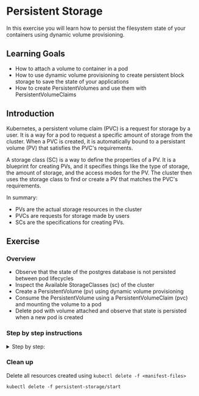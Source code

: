# Persistent Storage

In this exercise you will learn how to persist the filesystem state of your containers using
dynamic volume provisioning.

## Learning Goals

- How to attach a volume to container in a pod
- How to use dynamic volume provisioning to create persistent block storage to save the
  state of your applications
- How to create PersistentVolumes and use them with PersistentVolumeClaims

## Introduction

Kubernetes, a persistent volume claim (PVC) is a request for storage by a user. It is a way for a
pod to request a specific amount of storage from the cluster. When a PVC is created, it is
automatically bound to a persistant volume (PV) that satisfies the PVC's requirements.

A storage class (SC) is a way to define the properties of a PV. It is a blueprint for creating PVs,
and it specifies things like the type of storage, the amount of storage, and the access modes for
the PV. The cluster then uses the storage class to find or create a PV that matches the PVC's
requirements.

In summary:

- PVs are the actual storage resources in the cluster
- PVCs are requests for storage made by users
- SCs are the specifications for creating PVs.

## Exercise

### Overview

- Observe that the state of the postgres database is not persisted between pod lifecycles
- Inspect the Available StorageClasses (sc) of the cluster
- Create a PersistentVolume (pv) using dynamic volume provisioning
- Consume the PersistentVolume using a PersistentVolumeClaim (pvc) and mounting the volume to a pod
- Delete pod with volume attached and observe that state is persisted when a new pod is created

### Step by step instructions

<details>
<summary>
Step by step:
</summary>

### Observe that the state of the postgres database is not persisted between pod lifecycles

Deploy the manifests located in `persistent-storage/start`

> :bulb: If you have resources already deployed from a previous exercise, you might want to clean
> them up first.

- Open the frontend webpage in your browser.
- Observe that the frontend reports that it is connected to the database.
- Add some quotes. We will need them later to test persistency
- Retrieve all of the quotes, observe that your quotes are part of the retrieved quotes.
- Now delete the postgres pod using `kubectl delete pod <pod-name>`
- In the frontend webpage, retrieve quotes, and observe that you now only get the default 5 quotes
  from the database.

What we have observed here is that the state of our database is not persisted between pod lifecycles!
In order to fix this, we need to persist the filesystem state of our database container to a `volume`.

### Inspect the Available StorageClasses (sc) of the cluster

Use `kubectl` to get the available `StorageClasses` in the cluster, the shortname for `StorageClass`
is `sc`:

```shell
kubectl get StorageClasses
```

Expected output:

```shell
NAME   PROVISIONER             RECLAIMPOLICY   VOLUMEBINDINGMODE      ALLOWVOLUMEEXPANSION   AGE
gp2    kubernetes.io/aws-ebs   Delete          WaitForFirstConsumer   false                  3h43m
gp3    ebs.csi.aws.com         Delete          WaitForFirstConsumer   false                  3h29m
```

We see that we indeed have a `StorageClass` available and ready for use!

<details>

<summary>:bulb: What do the columns mean?</summary>

The output of the `kubectl get sc` command provides some useful information about the StorageClass:

- `PROVISIONNER` what is the underlying storage provider, in this case `AWS EBS` (Elastic Block Storage)
- `RECLAIMPOLICY` what will happen with the volume when the `PersistentVolume` resource is deleted,
  in this case `Delete` will delete the block storage.
- `VOLUMEBINDINGMODE` specifies how to provision the actual volume, `WaitForFirstConsumer` will
  provision the actual volume object once there is a matching claim.
- `ALLOWVOLUMEEXPANSION` defines whether a volume can be expanded in size at a later point in time.

</details>

### Create a PersistentVolume (pv) using dynamic volume provisioning

Let's create a `PersistentVolume` (pv)!

While we could create a manifest for a `PersistentVolume` manually we will not do that in this exercise.

In practice we will almost always create a `PersistentVolume` by creating `PersistentVolumeClaim`,
which uses a `StorageClass` to create the actual volume.

Create a new file `persistent-storage/start/postgres-pvc.yaml`

Copy and paste the below boilerplate yaml to the new file:

```yaml
apiVersion:
kind:
metadata:
  name:
spec:
  storageClassName:
  accessModes:
    -
  resources:
    requests:
      storage:
```

Next we fill in the values:

- The `apiVersion` should be `v1`
- The `kind` is `PersistentVolumeClaim`
- The `metadata.name` should be `postgres-pvc`
- From the previous section we know that we have one two `StorageClass` available, so we should choose one of them.
  "gp3" is faster and cheaper than "gp2" in AWS, so let's go with that by setting 
  `spec.storageClassName` to `"gp3"` (with quotes)
- The `spec.accessModes` list should contain one item with the value `ReadWriteOnce`
- the `spec.resources.requests.storage` is the size of the volume in Gibibytes (Gi), set it to `5Gi`

<details>
<summary>The finished manifest should look like this</summary>

```yaml
apiVersion: v1
kind: PersistentVolumeClaim
metadata:
  name: postgres-pvc
spec:
  storageClassName: "gp3"
  accessModes:
    - ReadWriteOnce
  resources:
    requests:
      storage: 5Gi
```

</details>

Apply your new `PersistenVolumeClaim` with `kubectl apply`:

```shell
kubectl apply -f persistent-storage/start/postgres-pvc.yaml
```

Expected output:

```text
persistentvolumeclaim/postgres-pvc created
```

Check that the `PersistenVolumeClaim` was created using `kubectl get`:

```shell
kubectl get persistentvolumeclaim
```

Expected output:

```text
NAME           STATUS    VOLUME   CAPACITY   ACCESS MODES   STORAGECLASS   AGE
postgres-pvc   Pending                                      gp3            3m19s
```

Check if a `PersistentVolume` was created using `kubectl get`:

```shell
kubectl get persistentvolume
```

Expected output

```text
No resources found
```

> :bulb: `PersistentVolumes` objects are `cluster-wide`, ie. "not-namespaced", so you might see
> `PersistentVolumes` belonging to other users.

We expect that a PersistentVolume has not been created _yet._

As we can see in the `kubectl get persistentvolumeclaim` output above, our `PersistenVolumeClaim`
is in the `Pending` status.

This is because the `VOLUMEBINDINGMODE` of the StorageClass is set to `WaitForFirstConsumer`, as we
saw in the previous section.

`WaitForFirstConsumer` will not create the actual volume object until it is used by a pod.

> :bulb: The reason you might not want to not always create volumes as soon as `pvc` objects are
> created is to reduce costs, by not creating resources that are not used before they are attached
> to a pod.

Let's attach the PersistenVolumeClaim to our postgres pod!

### Consume the PersistentVolume using a PersistentVolumeClaim (pvc) and mounting the volume to a pod

Open the postgres deployment manifest in your text editor `persistent-storage/start/postgres-deployment.yaml`.

In the `spec.template.spec` add the following section:

```yaml
    ...
    spec:
      volumes:
        - name:
          persistentVolumeClaim:
            claimName:
      ...
```

Add the values to the snippet:

- `spec.template.spec.volumes[0].name` is the name we will reference when we mount the volume to a
  container in a moment. Set it to `postgres-pvc`.
- `spec.template.spec.volumes[0].persistentVolumeClaim.claimName` is the `name` of the
  `PersistenVolumeClaim` we have created above, set it to the name you used, e.g. `postgres-pvc`.

> :bulb: In this case the volume name and reference to the `pvc` name are the same, this is
> coincidental, and they can be different.

<details>
<summary>How the finished manifest should look</summary>

```yaml
apiVersion: apps/v1
kind: Deployment
metadata:
  ...
spec:
  ...
  template:
    metadata:
      ...
    spec:
      volumes:
        - name: postgres-pvc # name we can reference below in container
          persistentVolumeClaim:
            claimName: postgres-pvc # name of the actual pvc
      containers:
      ...
```

</details>

Next we mount the volume we have defined to the postgres container:

In the deployment manifest file, add the following section to the postgres container spec, e.g. `spec.template.spec.containers[0].volumeMounts`

```yaml
volumeMounts:
  - name:
    mountPath:
    subPath:
```

Fill in the values:

- `name` should be the name we specified above when we declared the available volumes.
  In this case this should be `postgres-pvc`
- `mountPath` is the path in container to mount the volume to. For postgres, the database state is
  stored to the path `/var/lib/postgresql/data`
- `subPath` should be `postgres`, and specifies a directory to be created within the volume, we need
  this because of a quirk with combining `AWS EBS` with Postgres. (If you are curios why:
  <https://stackoverflow.com/a/51174380>)

<details>
<summary>The finished manifest should look like this</summary>

```yaml
apiVersion: apps/v1
kind: Deployment
metadata:
  ...
spec:
  ...
  template:
    metadata:
      ...
    spec:
      volumes:
        - name: postgres-pvc # name we can reference below in container
          persistentVolumeClaim:
            claimName: postgres-pvc # name of the actual pvc
      containers:
        - image: docker.io/library/postgres:14.3
          name: postgres
          ...
          env:
            ...
          volumeMounts:
            - name: postgres-pvc
              mountPath: /var/lib/postgresql/data
              subPath: postgres
```

</details>

Apply the changes to the postgres deployment using `kubectl apply`:

```shell
kubectl apply -f persistent-storage/start/postgres-deployment
```

Expected output:

```text
deployment.apps/postgres configured
```

Observe that the `PersistentVolume` is now created:

```shell
kubectl get persistentvolumeclaims,persistentvolumes
```

Expected output:

```text
NAME                                 STATUS   VOLUME                                     CAPACITY   ACCESS MODES   STORAGECLASS   VOLUMEATTRIBUTESCLASS   AGE
persistentvolumeclaim/postgres-pvc   Bound    pvc-60e5235b-e2bb-4d71-9136-3901ca4dece9   5Gi        RWO            gp3            <unset>                 3m55s

NAME                                                        CAPACITY   ACCESS MODES   RECLAIM POLICY   STATUS   CLAIM                                                STORAGECLASS   VOLUMEATTRIBUTESCLASS   REASON   AGE
persistentvolume/pvc-00e46d16-c3a8-4b4c-8ccd-aaef24970f01   25Gi       RWO            Delete           Bound    code-server-workstations/coder-home-workstation-7    gp3            <unset>                          8d
persistentvolume/pvc-016b6e52-0dd5-4285-be5e-684128d0d2a1   25Gi       RWO            Delete           Bound    code-server-workstations/coder-home-workstation-56   gp3            <unset>                          8d
persistentvolume/pvc-02a003e1-2e97-410c-9499-ffe1ae982713   25Gi       RWO            Delete           Bound    code-server-workstations/coder-home-workstation-60   gp3            <unset>                          8d
persistentvolume/pvc-02d94c4e-556e-4f18-b3cf-dce6aa866016   25Gi       RWO            Delete           Bound    code-server-workstations/coder-home-workstation-59   gp3            <unset>                          8d
persistentvolume/pvc-045d9e12-3666-4666-9c47-011066cf4ab7   25Gi       RWO            Delete           Bound    code-server-workstations/coder-home-workstation-39   gp3            <unset>                          8d
persistentvolume/pvc-0aa311ea-7ec6-466b-ad6f-e78ac4bdca48   25Gi       RWO            Delete           Bound    code-server-workstations/coder-home-workstation-73   gp3            <unset>                          8d
persistentvolume/pvc-11f71f9c-a63f-4af7-a0ca-b970f0e119c0   25Gi       RWO            Delete           Bound    code-server-workstations/coder-home-workstation-45   gp3            <unset>                          8d
persistentvolume/pvc-1251ec6e-bd77-44b7-b718-98a1f2f1451c   25Gi       RWO            Delete           Bound    code-server-workstations/coder-home-workstation-64   gp3            <unset>                          8d
persistentvolume/pvc-1543a4ec-2565-43e9-b343-8d4c48468475   25Gi       RWO            Delete           Bound    code-server-workstations/coder-home-workstation-11   gp3            <unset>                          8d
persistentvolume/pvc-15683509-945a-42a3-a37b-7a5a6e967439   25Gi       RWO            Delete           Bound    code-server-workstations/coder-home-workstation-65   gp3            <unset>                          8d
persistentvolume/pvc-15a06ade-2da8-421a-99d3-2069e2b6c196   25Gi       RWO            Delete           Bound    code-server-workstations/coder-home-workstation-76   gp3            <unset>                          8d
persistentvolume/pvc-16c167ad-1933-4bdf-a93f-ec4f18267d90   25Gi       RWO            Delete           Bound    code-server-workstations/coder-home-workstation-42   gp3            <unset>                          8d
persistentvolume/pvc-1a19f657-9057-4e7a-ad79-12a02d374f82   25Gi       RWO            Delete           Bound    code-server-workstations/coder-home-workstation-17   gp3            <unset>                          8d
persistentvolume/pvc-1e302766-f772-44fa-85e6-b920c436897a   25Gi       RWO            Delete           Bound    code-server-workstations/coder-home-workstation-0    gp3            <unset>                          8d
persistentvolume/pvc-1e697605-f0aa-42ee-b30e-d53dfd6caa2b   25Gi       RWO            Delete           Bound    code-server-workstations/coder-home-workstation-20   gp3            <unset>                          8d
persistentvolume/pvc-1fff9f26-6be9-4c17-accf-88a00207cbcd   25Gi       RWO            Delete           Bound    code-server-workstations/coder-home-workstation-34   gp3            <unset>                          8d
persistentvolume/pvc-22470c21-2fca-42c4-9e1c-a06be4ddf7ad   25Gi       RWO            Delete           Bound    code-server-workstations/coder-home-workstation-53   gp3            <unset>                          8d
persistentvolume/pvc-24ea8c05-8bdb-485b-8541-3eb67d2de012   25Gi       RWO            Delete           Bound    code-server-workstations/coder-home-workstation-4    gp3            <unset>                          8d
persistentvolume/pvc-2a99943d-b33a-4e70-bedf-c76a4470dde1   25Gi       RWO            Delete           Bound    code-server-workstations/coder-home-workstation-84   gp3            <unset>                          8d
persistentvolume/pvc-2cb0beda-b70a-4801-b1b2-2cb05d851837   25Gi       RWO            Delete           Bound    code-server-workstations/coder-home-workstation-62   gp3            <unset>                          8d
persistentvolume/pvc-2ee41664-c2f7-46ac-a509-23dd905fb548   25Gi       RWO            Delete           Bound    code-server-workstations/coder-home-workstation-24   gp3            <unset>                          8d
persistentvolume/pvc-3068b592-6f5c-40af-8f66-2f954e591bcf   5Gi        RWO            Delete           Bound    student-76/postgres-pvc                              gp3            <unset>                          5m53s
persistentvolume/pvc-33c97802-67b5-483b-a8e8-d80884ec1196   25Gi       RWO            Delete           Bound    code-server-workstations/coder-home-workstation-29   gp3            <unset>                          8d
persistentvolume/pvc-3535a091-be7f-449b-8989-d148b70852d7   25Gi       RWO            Delete           Bound    code-server-workstations/coder-home-workstation-67   gp3            <unset>                          8d
persistentvolume/pvc-3792c72a-695a-4d68-9027-180963099f30   25Gi       RWO            Delete           Bound    code-server-workstations/coder-home-workstation-46   gp3            <unset>                          8d
persistentvolume/pvc-39ffeb2e-e62f-4dbe-8e2f-62a508467ed8   25Gi       RWO            Delete           Bound    code-server-workstations/coder-home-workstation-48   gp3            <unset>                          8d
persistentvolume/pvc-3b89ae32-81b0-44eb-bc21-bd836f573bf3   25Gi       RWO            Delete           Bound    code-server-workstations/coder-home-workstation-63   gp3            <unset>                          8d
persistentvolume/pvc-3ceef6f6-e4cc-4d5a-b03d-47b2bba6790f   25Gi       RWO            Delete           Bound    code-server-workstations/coder-home-workstation-55   gp3            <unset>                          8d
persistentvolume/pvc-3d8a2aad-22f2-4695-a386-90319679bc01   25Gi       RWO            Delete           Bound    code-server-workstations/coder-home-workstation-70   gp3            <unset>                          8d
persistentvolume/pvc-3f19b19a-19f3-4bcd-be6f-4e91d7259ee9   25Gi       RWO            Delete           Bound    code-server-workstations/coder-home-workstation-2    gp3            <unset>                          8d
persistentvolume/pvc-41c1411b-f01f-4f6e-872b-3cf15243b59e   25Gi       RWO            Delete           Bound    code-server-workstations/coder-home-workstation-41   gp3            <unset>                          8d
persistentvolume/pvc-42be04f9-d366-4422-8362-10b94e8a637a   25Gi       RWO            Delete           Bound    code-server-workstations/coder-home-workstation-21   gp3            <unset>                          8d
persistentvolume/pvc-4ef28400-5fe4-414f-bde4-4ad7bf85f67f   25Gi       RWO            Delete           Bound    code-server-workstations/coder-home-workstation-68   gp3            <unset>                          8d
persistentvolume/pvc-503543a6-2605-4774-852a-b5a113cc53f5   25Gi       RWO            Delete           Bound    code-server-workstations/coder-home-workstation-15   gp3            <unset>                          8d
persistentvolume/pvc-50391d8c-aecb-4846-bfa3-d7fef0d3b2fd   25Gi       RWO            Delete           Bound    code-server-workstations/coder-home-workstation-52   gp3            <unset>                          8d
persistentvolume/pvc-574f3e6a-d7fd-4aad-a883-060b3a96d020   25Gi       RWO            Delete           Bound    code-server-workstations/coder-home-workstation-50   gp3            <unset>                          8d
persistentvolume/pvc-5a245381-a2bc-4eb5-ba57-2da4c3b369c8   5Gi        RWO            Delete           Bound    default/postgres-pvc                                 gp3            <unset>                          8d
persistentvolume/pvc-5b78be48-effc-43a7-b97d-315647117934   25Gi       RWO            Delete           Bound    code-server-workstations/coder-home-workstation-25   gp3            <unset>                          8d
persistentvolume/pvc-5cfac69b-2987-41e9-a31d-64977c114be6   25Gi       RWO            Delete           Bound    code-server-workstations/coder-home-workstation-23   gp3            <unset>                          8d
persistentvolume/pvc-60a6bab6-d141-46c5-a5d9-ce4180cb0a67   25Gi       RWO            Delete           Bound    code-server-workstations/coder-home-workstation-57   gp3            <unset>                          8d
persistentvolume/pvc-60e5235b-e2bb-4d71-9136-3901ca4dece9   5Gi        RWO            Delete           Bound    student-19/postgres-pvc                              gp3            <unset>                          14s
persistentvolume/pvc-626158a5-6acc-41f3-a2f4-7d613dd426dd   25Gi       RWO            Delete           Bound    code-server-workstations/coder-home-workstation-79   gp3            <unset>                          8d
persistentvolume/pvc-6499594c-af86-4b63-bc01-5f5c886db94b   25Gi       RWO            Delete           Bound    code-server-workstations/coder-home-workstation-78   gp3            <unset>                          8d
persistentvolume/pvc-66056829-2e5d-49eb-be99-119ee33aa3cd   25Gi       RWO            Delete           Bound    code-server-workstations/coder-home-workstation-27   gp3            <unset>                          8d
persistentvolume/pvc-68780327-7dff-473b-91db-0da48068cc97   25Gi       RWO            Delete           Bound    code-server-workstations/coder-home-workstation-51   gp3            <unset>                          8d
persistentvolume/pvc-69cbb582-0cfc-4032-ac2c-2a762f0541eb   25Gi       RWO            Delete           Bound    code-server-workstations/coder-home-workstation-82   gp3            <unset>                          8d
persistentvolume/pvc-69ff0d85-7707-4707-93cd-25282c7b51aa   25Gi       RWO            Delete           Bound    code-server-workstations/coder-home-workstation-6    gp3            <unset>                          8d
persistentvolume/pvc-6d3194e3-43ff-4cc4-9768-37eee336e0ca   25Gi       RWO            Delete           Bound    code-server-workstations/coder-home-workstation-83   gp3            <unset>                          8d
persistentvolume/pvc-70a366a2-8e74-42ba-bf65-60c329426df5   25Gi       RWO            Delete           Bound    code-server-workstations/coder-home-workstation-32   gp3            <unset>                          8d
persistentvolume/pvc-70bd719a-5568-40cd-8887-6ca16a1cd033   25Gi       RWO            Delete           Bound    code-server-workstations/coder-home-workstation-22   gp3            <unset>                          8d
persistentvolume/pvc-70e1d13b-652d-4d00-aa61-f25ed9ec5c6c   25Gi       RWO            Delete           Bound    code-server-workstations/coder-home-workstation-10   gp3            <unset>                          8d
persistentvolume/pvc-790e4b48-75ab-4134-b5a0-215777ab5535   25Gi       RWO            Delete           Bound    code-server-workstations/coder-home-workstation-61   gp3            <unset>                          8d
persistentvolume/pvc-7b82b1c3-d2d6-4ffd-81f2-13083748db22   25Gi       RWO            Delete           Bound    code-server-workstations/coder-home-workstation-12   gp3            <unset>                          8d
persistentvolume/pvc-7fb97a98-ed1c-4f31-9b3f-6f8da86935c7   25Gi       RWO            Delete           Bound    code-server-workstations/coder-home-workstation-26   gp3            <unset>                          8d
persistentvolume/pvc-843bef94-9aa5-42ee-a1be-8719ae3cec3b   25Gi       RWO            Delete           Bound    code-server-workstations/coder-home-workstation-69   gp3            <unset>                          8d
persistentvolume/pvc-86454318-e4dd-4d89-bdfe-edc40a61f45d   25Gi       RWO            Delete           Bound    code-server-workstations/coder-home-workstation-81   gp3            <unset>                          8d
persistentvolume/pvc-86ddae43-4633-486d-8820-fd49a96d22fc   25Gi       RWO            Delete           Bound    code-server-workstations/coder-home-workstation-31   gp3            <unset>                          8d
persistentvolume/pvc-8851181b-bfb5-4543-8068-70f86b3add26   25Gi       RWO            Delete           Bound    code-server-workstations/coder-home-workstation-8    gp3            <unset>                          8d
persistentvolume/pvc-8b28aff0-a45b-404e-9184-d8589816eb09   25Gi       RWO            Delete           Bound    code-server-workstations/coder-home-workstation-9    gp3            <unset>                          8d
persistentvolume/pvc-8ee4147a-8fdf-4829-a82d-c9a645a89474   25Gi       RWO            Delete           Bound    code-server-workstations/coder-home-workstation-3    gp3            <unset>                          8d
persistentvolume/pvc-90832763-265b-4cd0-b59b-55aec86c71ef   25Gi       RWO            Delete           Bound    code-server-workstations/coder-home-workstation-35   gp3            <unset>                          8d
persistentvolume/pvc-923fdb6b-327c-4095-9396-b5b7bec34892   25Gi       RWO            Delete           Bound    code-server-workstations/coder-home-workstation-18   gp3            <unset>                          8d
persistentvolume/pvc-924a9572-6257-406b-ba40-37b952128cbb   25Gi       RWO            Delete           Bound    code-server-workstations/coder-home-workstation-71   gp3            <unset>                          8d
persistentvolume/pvc-93047b15-80e2-4dc1-8764-3c6ce9eea314   25Gi       RWO            Delete           Bound    code-server-workstations/coder-home-workstation-72   gp3            <unset>                          8d
persistentvolume/pvc-9451c373-d40a-4556-83d7-7172071580f7   25Gi       RWO            Delete           Bound    code-server-workstations/coder-home-workstation-36   gp3            <unset>                          8d
persistentvolume/pvc-9454a68d-153a-4d80-a170-0bb45d61dce6   25Gi       RWO            Delete           Bound    code-server-workstations/coder-home-workstation-44   gp3            <unset>                          8d
persistentvolume/pvc-94ede42f-75cc-45d6-9f84-63b5f9c4978e   25Gi       RWO            Delete           Bound    code-server-workstations/coder-home-workstation-54   gp3            <unset>                          8d
persistentvolume/pvc-9b24acf2-80c1-4b05-add5-753d268513ab   25Gi       RWO            Delete           Bound    code-server-workstations/coder-home-workstation-1    gp3            <unset>                          8d
persistentvolume/pvc-9cf3f0c5-935b-4a9a-bd60-7eacdfeb186a   25Gi       RWO            Delete           Bound    code-server-workstations/coder-home-workstation-16   gp3            <unset>                          8d
persistentvolume/pvc-a5f6d728-026d-48f9-b7ef-c7e49eea3199   5Gi        RWO            Delete           Bound    student-44/postgres-pvc                              gp3            <unset>                          9s
persistentvolume/pvc-aa995fa4-7c0b-4bd4-bf67-7745f739b6b4   25Gi       RWO            Delete           Bound    code-server-workstations/coder-home-workstation-47   gp3            <unset>                          8d
persistentvolume/pvc-abf09c27-03e0-4b6a-8454-48e435f71f6e   25Gi       RWO            Delete           Bound    code-server-workstations/coder-home-workstation-19   gp3            <unset>                          8d
persistentvolume/pvc-af5efa42-db08-416d-af61-e92354570d52   25Gi       RWO            Delete           Bound    code-server-workstations/coder-home-workstation-43   gp3            <unset>                          8d
persistentvolume/pvc-b0cee09a-bfa3-4a29-98f6-3471b926de65   25Gi       RWO            Delete           Bound    code-server-workstations/coder-home-workstation-14   gp3            <unset>                          8d
persistentvolume/pvc-baa0a4bf-8057-4490-8015-cd162356f931   25Gi       RWO            Delete           Bound    code-server-workstations/coder-home-workstation-37   gp3            <unset>                          8d
persistentvolume/pvc-be655c26-365e-47e5-9cf6-73feace5731b   25Gi       RWO            Delete           Bound    code-server-workstations/coder-home-workstation-58   gp3            <unset>                          8d
persistentvolume/pvc-c206e055-8fd9-47b2-bcbf-a5781e5d4b12   25Gi       RWO            Delete           Bound    code-server-workstations/coder-home-workstation-38   gp3            <unset>                          8d
persistentvolume/pvc-c242d1d4-3448-4b26-8f15-972215653f21   25Gi       RWO            Delete           Bound    code-server-workstations/coder-home-workstation-13   gp3            <unset>                          8d
persistentvolume/pvc-d46e9612-5eb2-4851-a4e6-c075e216172e   25Gi       RWO            Delete           Bound    code-server-workstations/coder-home-workstation-5    gp3            <unset>                          8d
persistentvolume/pvc-d7fe5335-fb15-4e76-af5d-73cc44149a34   25Gi       RWO            Delete           Bound    code-server-workstations/coder-home-workstation-77   gp3            <unset>                          8d
persistentvolume/pvc-d9eae565-f372-47ed-8df4-d4e493e0d9d6   25Gi       RWO            Delete           Bound    code-server-workstations/coder-home-workstation-74   gp3            <unset>                          8d
persistentvolume/pvc-dd509e0c-208a-44b1-b0bd-a950fa3f05fa   25Gi       RWO            Delete           Bound    code-server-workstations/coder-home-workstation-75   gp3            <unset>                          8d
persistentvolume/pvc-dfe846e0-2a66-4680-8884-f12e93a8097f   25Gi       RWO            Delete           Bound    code-server-workstations/coder-home-workstation-28   gp3            <unset>                          8d
persistentvolume/pvc-e30a23fe-55de-4d8e-9f88-a2ae0c983db8   25Gi       RWO            Delete           Bound    code-server-workstations/coder-home-workstation-40   gp3            <unset>                          8d
persistentvolume/pvc-e30cbac1-00e3-4d2a-a4c8-d7bf67069592   25Gi       RWO            Delete           Bound    code-server-workstations/coder-home-workstation-66   gp3            <unset>                          8d
persistentvolume/pvc-e37b322a-1a60-48ce-ab7c-f110989801e7   25Gi       RWO            Delete           Bound    code-server-workstations/coder-home-workstation-30   gp3            <unset>                          8d
persistentvolume/pvc-e3d0e01b-09c4-4ebf-b150-e2ef72ec7d46   25Gi       RWO            Delete           Bound    code-server-workstations/coder-home-workstation-49   gp3            <unset>                          8d
persistentvolume/pvc-e85c0f94-e1d3-4234-9eb8-19541fa9d38f   25Gi       RWO            Delete           Bound    code-server-workstations/coder-home-workstation-33   gp3            <unset>                          8d
persistentvolume/pvc-f2ad2087-120d-417b-aa53-26b0fe41d416   5Gi        RWO            Delete           Bound    student-0/postgres-pvc                               gp3            <unset>                          6h17m
persistentvolume/pvc-fa0dca95-bf4a-437b-9112-ad6b5ec7dacd   25Gi       RWO            Delete           Bound    code-server-workstations/coder-home-workstation-80   gp3            <unset>                          8d
persistentvolume/pvc-fc17f2e1-c7bc-4a43-8e3d-956dbedb0e97   8Gi        RWO            Delete           Bound    monitoring/prometheus-server                         gp3            <unset>                          8d
```

### Delete pod with volume attached and observe that state is persisted when a new pod is created

Now that the state of our postgres database is persisted to the volume, let's verify:

- Open the frontend webpage and add some quotes
- Retrieve quotes from the database, and observe that your quotes are among them
- Delete the database pod with `kubectl delete pod <postgres-pod-name>`
- Wait for the postgres pod to be recreated (you can watch for pod changes with `kubectl get pods --watch`)
- In the frontend webpage, retrieve quotes and obeserve that your quotes are among them

</details>

### Clean up

Delete all resources created using `kubectl delete -f <manifest-files>`

```shell
kubectl delete -f persistent-storage/start
```
